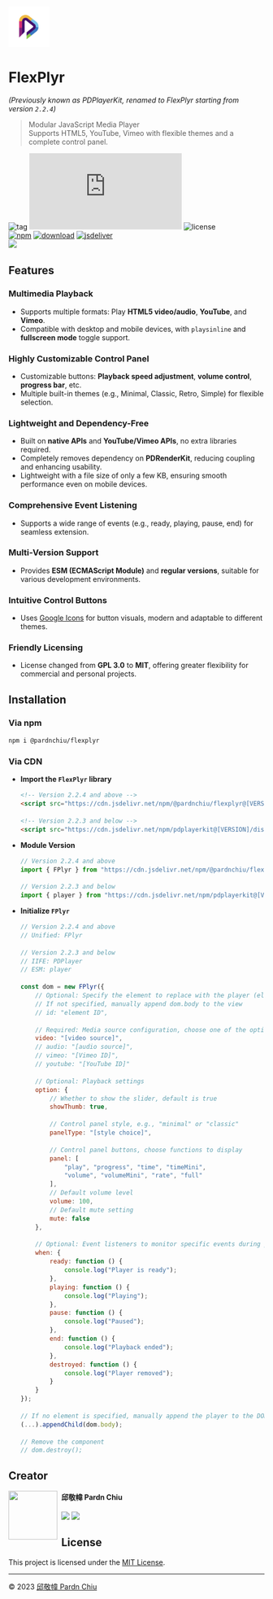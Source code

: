 <img src="./static/image/logo.png" width=80>

# FlexPlyr

*(Previously known as PDPlayerKit, renamed to FlexPlyr starting from version `2.2.4`)*

> Modular JavaScript Media Player<br>
> Supports HTML5, YouTube, Vimeo with flexible themes and a complete control panel.

![tag](https://img.shields.io/badge/tag-JavaScript%20Library-bb4444) 
![size](https://img.shields.io/github/size/pardnchiu/FlexPlyr/dist%2FFlexPlyr.js)
![license](https://img.shields.io/github/license/pardnchiu/FlexPlyr)<br>
[![npm](https://img.shields.io/npm/v/@pardnchiu/flexplyr)](https://www.npmjs.com/package/@pardnchiu/flexplyr)
[![download](https://img.shields.io/npm/dm/@pardnchiu/flexplyr)](https://www.npmjs.com/package/@pardnchiu/flexplyr)
[![jsdeliver](https://img.shields.io/jsdelivr/npm/hm/@pardnchiu/flexplyr)](https://www.jsdelivr.com/package/npm/@pardnchiu/flexplyr)<br>
[![](https://img.shields.io/badge/查閱-中文版本-ffffff)](https://github.com/pardnchiu/FlexPlyr/blob/main/README.zh.md)

## Features

### Multimedia Playback
- Supports multiple formats: Play **HTML5 video/audio**, **YouTube**, and **Vimeo**.
- Compatible with desktop and mobile devices, with `playsinline` and **fullscreen mode** toggle support.

### Highly Customizable Control Panel
- Customizable buttons: **Playback speed adjustment**, **volume control**, **progress bar**, etc.
- Multiple built-in themes (e.g., Minimal, Classic, Retro, Simple) for flexible selection.

### Lightweight and Dependency-Free
- Built on **native APIs** and **YouTube/Vimeo APIs**, no extra libraries required.
- Completely removes dependency on **PDRenderKit**, reducing coupling and enhancing usability.
- Lightweight with a file size of only a few KB, ensuring smooth performance even on mobile devices.

### Comprehensive Event Listening
- Supports a wide range of events (e.g., ready, playing, pause, end) for seamless extension.

### Multi-Version Support
- Provides **ESM (ECMAScript Module)** and **regular versions**, suitable for various development environments.

### Intuitive Control Buttons
- Uses [Google Icons](https://fonts.google.com/icons) for button visuals, modern and adaptable to different themes.

### Friendly Licensing
- License changed from **GPL 3.0** to **MIT**, offering greater flexibility for commercial and personal projects.

## Installation

### Via npm
```bash
npm i @pardnchiu/flexplyr
```

### Via CDN
- **Import the `FlexPlyr` library**
    ```html
    <!-- Version 2.2.4 and above -->
    <script src="https://cdn.jsdelivr.net/npm/@pardnchiu/flexplyr@[VERSION]/dist/FlexPlyr.js"></script>

    <!-- Version 2.2.3 and below -->
    <script src="https://cdn.jsdelivr.net/npm/pdplayerkit@[VERSION]/dist/PDPlayerKit.js"></script>
    ```
- **Module Version**
    ```javascript
    // Version 2.2.4 and above
    import { FPlyr } from "https://cdn.jsdelivr.net/npm/@pardnchiu/flexplyr@[VERSION]/dist/FlexPlyr.esm.js";

    // Version 2.2.3 and below
    import { player } from "https://cdn.jsdelivr.net/npm/pdplayerkit@[VERSION]/dist/PDPlayerKit.module.js";
    ```
- **Initialize `FPlyr`**
    ```Javascript
    // Version 2.2.4 and above
    // Unified: FPlyr

    // Version 2.2.3 and below
    // IIFE: PDPlayer
    // ESM: player
    
    const dom = new FPlyr({
        // Optional: Specify the element to replace with the player (element ID)
        // If not specified, manually append dom.body to the view
        // id: "element ID",

        // Required: Media source configuration, choose one of the options below
        video: "[video source]",
        // audio: "[audio source]",
        // vimeo: "[Vimeo ID]",
        // youtube: "[YouTube ID]"

        // Optional: Playback settings
        option: {   
            // Whether to show the slider, default is true
            showThumb: true,

            // Control panel style, e.g., "minimal" or "classic"
            panelType: "[style choice]",

            // Control panel buttons, choose functions to display
            panel: [
                "play", "progress", "time", "timeMini", 
                "volume", "volumeMini", "rate", "full"
            ],
            // Default volume level
            volume: 100,
            // Default mute setting
            mute: false
        },

        // Optional: Event listeners to monitor specific events during playback
        when: {
            ready: function () {
                console.log("Player is ready");
            },
            playing: function () {
                console.log("Playing");
            },
            pause: function () {
                console.log("Paused");
            },
            end: function () {
                console.log("Playback ended");
            },
            destroyed: function () {
                console.log("Player removed");
            }
        }
    });

    // If no element is specified, manually append the player to the DOM
    (...).appendChild(dom.body);

    // Remove the component
    // dom.destroy();
    ```


## Creator

<img src="https://avatars.githubusercontent.com/u/25631760" align="left" width="96" height="96" style="margin-right: 0.5rem;" />

<h4 style="padding-top: 0">邱敬幃 Pardn Chiu</h4>

[![](https://pardn.io/image/mail.svg)](mailto:dev@pardn.io) [![](https://skillicons.dev/icons?i=linkedin)](https://linkedin.com/in/pardnchiu) 

## License

This project is licensed under the [MIT License](https://github.com/pardnchiu/FlexPlyr/blob/main/LICENSE).

***

©️ 2023 [邱敬幃 Pardn Chiu](https://www.linkedin.com/in/pardnchiu)
